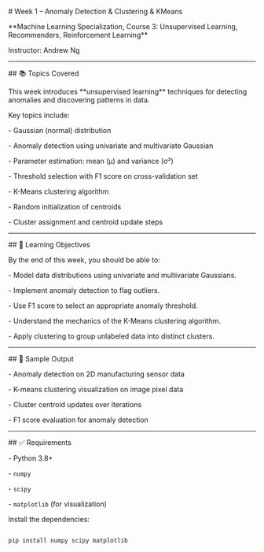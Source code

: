 \# Week 1 – Anomaly Detection \& Clustering \& KMeans  

\*\*Machine Learning Specialization, Course 3: Unsupervised Learning, Recommenders, Reinforcement Learning\*\*  

Instructor: Andrew Ng



---



\## 📚 Topics Covered

This week introduces \*\*unsupervised learning\*\* techniques for detecting anomalies and discovering patterns in data.



Key topics include:



\- Gaussian (normal) distribution

\- Anomaly detection using univariate and multivariate Gaussian

\- Parameter estimation: mean (μ) and variance (σ²)

\- Threshold selection with F1 score on cross-validation set

\- K-Means clustering algorithm

\- Random initialization of centroids

\- Cluster assignment and centroid update steps



---



\## 🧠 Learning Objectives

By the end of this week, you should be able to:



\- Model data distributions using univariate and multivariate Gaussians.

\- Implement anomaly detection to flag outliers.

\- Use F1 score to select an appropriate anomaly threshold.

\- Understand the mechanics of the K-Means clustering algorithm.

\- Apply clustering to group unlabeled data into distinct clusters.



---



\## 🧪 Sample Output

\- Anomaly detection on 2D manufacturing sensor data

\- K-means clustering visualization on image pixel data

\- Cluster centroid updates over iterations

\- F1 score evaluation for anomaly detection



---



\## ✅ Requirements



\- Python 3.8+

\- `numpy`

\- `scipy`

\- `matplotlib` (for visualization)



Install the dependencies:



```bash

pip install numpy scipy matplotlib



